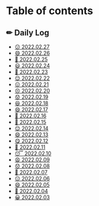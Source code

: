 # Table of contents

## ✏ Daily Log

* [😕 2022.02.27](README.md)
* [😄 2022.02.26](daily-log/2022.02.26.md)
* [🙂 2022.02.25](<README (5).md>)
* [😃 2022.02.24](<README (6).md>)
* [🥱 2022.02.23](<README (4).md>)
* [😌 2022.02.22](daily-log/2022.02.22.md)
* [😖 2022.02.21](daily-log/2022.02.21.md)
* [😣 2022.02.20](<README (3).md>)
* [😟 2022.02.19](<README (3) (1).md>)
* [😆 2022.02.18](<README (5) (1).md>)
* [😄 2022.02.17](<README (5) (1) (1).md>)
* [🙁 2022.02.16](<README (4) (1).md>)
* [🙂 2022.02.15](<README (2).md>)
* [😌 2022.02.14](<README (3) (1) (1).md>)
* [😄 2022.02.13](<README (2) (1).md>)
* [😋 2022.02.12](<README (2) (1) (1).md>)
* [🥱 2022.02.11](<README (3) (1) (1) (1).md>)
* [😴 2022.02.10](daily-log/2022.02.10.md)
* [😩 2022.02.09](<README (3) (1) (1) (1) (1).md>)
* [😞 2022.02.08](<README (2) (1) (1) (1).md>)
* [🙂 2022.02.07](<README (1).md>)
* [😑 2022.02.06](<README (1) (1).md>)
* [😄 2022.02.05](<README (1) (1) (1).md>)
* [🙂 2022.02.04](daily-log/2022.02.04.md)
* [😀 2022.02.03](daily-log/2022.02.03.md)
